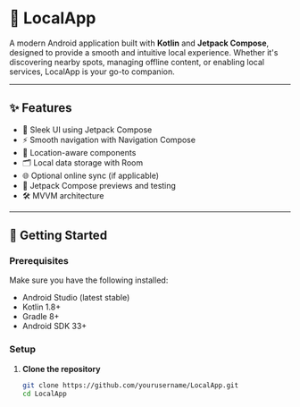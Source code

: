 # 📱 LocalApp

A modern Android application built with **Kotlin** and **Jetpack Compose**, designed to provide a smooth and intuitive local experience. Whether it's discovering nearby spots, managing offline content, or enabling local services, LocalApp is your go-to companion.

---

## ✨ Features

- 🧭 Sleek UI using Jetpack Compose
- ⚡ Smooth navigation with Navigation Compose
- 📍 Location-aware components
- 🗂️ Local data storage with Room
- 🌐 Optional online sync (if applicable)
- 🧪 Jetpack Compose previews and testing
- 🛠️ MVVM architecture

---

## 🚀 Getting Started

### Prerequisites

Make sure you have the following installed:

- Android Studio (latest stable)
- Kotlin 1.8+
- Gradle 8+
- Android SDK 33+

### Setup

1. **Clone the repository**
   ```bash
   git clone https://github.com/yourusername/LocalApp.git
   cd LocalApp
